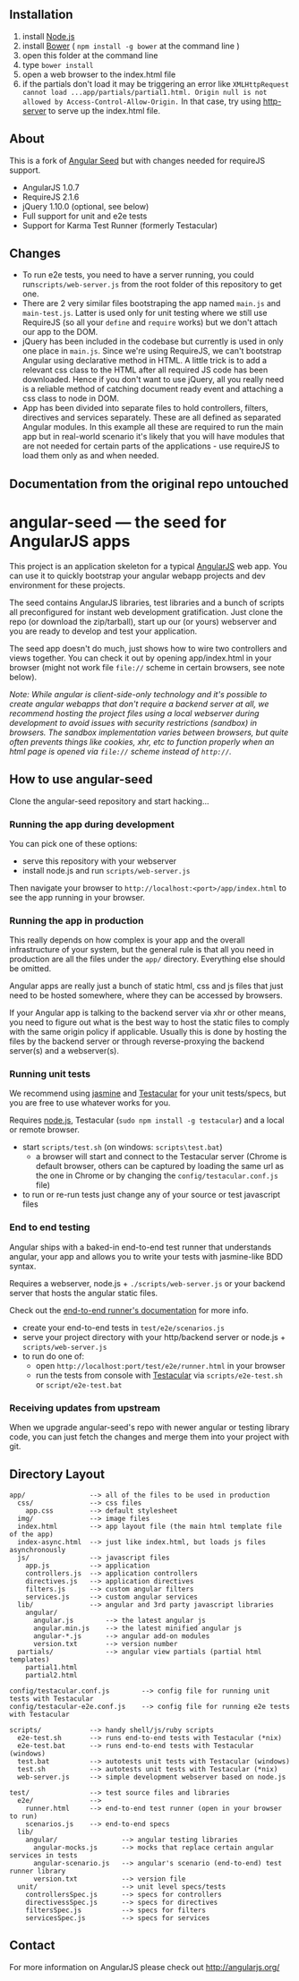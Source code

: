 ## Installation

1. install [Node.js](http://nodejs.org/)
1. install [Bower](http://bower.io/) ( `npm install -g bower` at the command line )
1. open this folder at the command line
1. type `bower install`
1. open a web browser to the index.html file
1. if the partials don't load it may be triggering an error like `XMLHttpRequest cannot load ...app/partials/partial1.html. Origin null is not allowed by Access-Control-Allow-Origin.` In that case, try using [http-server](https://github.com/nodeapps/http-server) to serve up the index.html file.

## About

This is a fork of [Angular Seed](https://github.com/angular/angular-seed) but with changes needed for requireJS support. 

* AngularJS 1.0.7
* RequireJS 2.1.6
* jQuery 1.10.0 (optional, see below)
* Full support for unit and e2e tests
* Support for Karma Test Runner (formerly Testacular)

## Changes 

* To run e2e tests, you need to have a server running, you could run`scripts/web-server.js` from the root folder of this repository to get one.
* There are 2 very similar files bootstraping the app named `main.js` and `main-test.js`. Latter is used only for unit testing where we still use RequireJS (so all your `define` and `require` works) but we don't attach our app to the DOM. 
* jQuery has been included in the codebase but currently is used in only one place in `main.js`. Since we're using RequireJS, we can't bootstrap Angular using declarative method in HTML. A little trick is to add a relevant css class to the HTML after all required JS code has been downloaded. Hence if you don't want to use jQuery, all you really need is a reliable method of catching document ready event and attaching a css class to node in DOM.
* App has been divided into separate files to hold controllers, filters, directives and services separately. These are all defined as separated Angular modules. In this example all these are required to run the main app but in real-world scenario it's likely that you will have modules that are not needed for certain parts of the applications - use requireJS to load them only as and when needed.


Documentation from the original repo untouched
----------------------------------------------

# angular-seed — the seed for AngularJS apps

This project is an application skeleton for a typical [AngularJS](http://angularjs.org/) web app.
You can use it to quickly bootstrap your angular webapp projects and dev environment for these
projects.

The seed contains AngularJS libraries, test libraries and a bunch of scripts all preconfigured for
instant web development gratification. Just clone the repo (or download the zip/tarball), start up
our (or yours) webserver and you are ready to develop and test your application.

The seed app doesn't do much, just shows how to wire two controllers and views together. You can
check it out by opening app/index.html in your browser (might not work file `file://` scheme in
certain browsers, see note below).

_Note: While angular is client-side-only technology and it's possible to create angular webapps that
don't require a backend server at all, we recommend hosting the project files using a local
webserver during development to avoid issues with security restrictions (sandbox) in browsers. The
sandbox implementation varies between browsers, but quite often prevents things like cookies, xhr,
etc to function properly when an html page is opened via `file://` scheme instead of `http://`._


## How to use angular-seed

Clone the angular-seed repository and start hacking...


### Running the app during development

You can pick one of these options:

* serve this repository with your webserver
* install node.js and run `scripts/web-server.js`

Then navigate your browser to `http://localhost:<port>/app/index.html` to see the app running in
your browser.


### Running the app in production

This really depends on how complex is your app and the overall infrastructure of your system, but
the general rule is that all you need in production are all the files under the `app/` directory.
Everything else should be omitted.

Angular apps are really just a bunch of static html, css and js files that just need to be hosted
somewhere, where they can be accessed by browsers.

If your Angular app is talking to the backend server via xhr or other means, you need to figure
out what is the best way to host the static files to comply with the same origin policy if
applicable. Usually this is done by hosting the files by the backend server or through
reverse-proxying the backend server(s) and a webserver(s).


### Running unit tests

We recommend using [jasmine](http://pivotal.github.com/jasmine/) and
[Testacular](http://vojtajina.github.com/testacular/) for your unit tests/specs, but you are free
to use whatever works for you.

Requires [node.js](http://nodejs.org/), Testacular (`sudo npm install -g testacular`) and a local
or remote browser.

* start `scripts/test.sh` (on windows: `scripts\test.bat`)
  * a browser will start and connect to the Testacular server (Chrome is default browser, others can be captured by loading the same url as the one in Chrome or by changing the `config/testacular.conf.js` file)
* to run or re-run tests just change any of your source or test javascript files


### End to end testing

Angular ships with a baked-in end-to-end test runner that understands angular, your app and allows
you to write your tests with jasmine-like BDD syntax.

Requires a webserver, node.js + `./scripts/web-server.js` or your backend server that hosts the angular static files.

Check out the
[end-to-end runner's documentation](http://docs.angularjs.org/guide/dev_guide.e2e-testing) for more
info.

* create your end-to-end tests in `test/e2e/scenarios.js`
* serve your project directory with your http/backend server or node.js + `scripts/web-server.js`
* to run do one of:
  * open `http://localhost:port/test/e2e/runner.html` in your browser
  * run the tests from console with [Testacular](vojtajina.github.com/testacular) via
    `scripts/e2e-test.sh` or `script/e2e-test.bat`


### Receiving updates from upstream

When we upgrade angular-seed's repo with newer angular or testing library code, you can just
fetch the changes and merge them into your project with git.


## Directory Layout

    app/                --> all of the files to be used in production
      css/              --> css files
        app.css         --> default stylesheet
      img/              --> image files
      index.html        --> app layout file (the main html template file of the app)
      index-async.html  --> just like index.html, but loads js files asynchronously
      js/               --> javascript files
        app.js          --> application
        controllers.js  --> application controllers
        directives.js   --> application directives
        filters.js      --> custom angular filters
        services.js     --> custom angular services
      lib/              --> angular and 3rd party javascript libraries
        angular/
          angular.js        --> the latest angular js
          angular.min.js    --> the latest minified angular js
          angular-*.js      --> angular add-on modules
          version.txt       --> version number
      partials/             --> angular view partials (partial html templates)
        partial1.html
        partial2.html

    config/testacular.conf.js        --> config file for running unit tests with Testacular
    config/testacular-e2e.conf.js    --> config file for running e2e tests with Testacular

    scripts/            --> handy shell/js/ruby scripts
      e2e-test.sh       --> runs end-to-end tests with Testacular (*nix)
      e2e-test.bat      --> runs end-to-end tests with Testacular (windows)
      test.bat          --> autotests unit tests with Testacular (windows)
      test.sh           --> autotests unit tests with Testacular (*nix)
      web-server.js     --> simple development webserver based on node.js

    test/               --> test source files and libraries
      e2e/              -->
        runner.html     --> end-to-end test runner (open in your browser to run)
        scenarios.js    --> end-to-end specs
      lib/
        angular/                --> angular testing libraries
          angular-mocks.js      --> mocks that replace certain angular services in tests
          angular-scenario.js   --> angular's scenario (end-to-end) test runner library
          version.txt           --> version file
      unit/                     --> unit level specs/tests
        controllersSpec.js      --> specs for controllers
        directivessSpec.js      --> specs for directives
        filtersSpec.js          --> specs for filters
        servicesSpec.js         --> specs for services

## Contact

For more information on AngularJS please check out http://angularjs.org/
